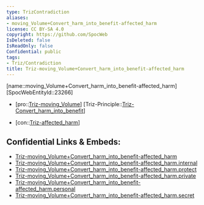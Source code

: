 ```yaml
---
type: TrizContradiction
aliases:
- moving_Volume+Convert_harm_into_benefit-affected_harm
license: CC BY-SA 4.0
copyright: https://github.com/SpocWeb
IsDeleted: false
IsReadOnly: false
Confidential: public
tags: 
- Triz/Contradiction
title: Triz-moving_Volume+Convert_harm_into_benefit-affected_harm
---
```

[name::moving_Volume+Convert_harm_into_benefit-affected_harm]
[SpocWebEntityId::23266]
+ [pro::[Triz-moving_Volume](tech/Triz/Parameter/Triz-moving_Volume.md)]
[Triz-Principle::[Triz-Convert_harm_into_benefit](tech/Triz/Principle/Triz-Convert_harm_into_benefit.md)]
- [con::[Triz-affected_harm](tech/Triz/Parameter/Triz-affected_harm.md)]



## Confidential Links & Embeds: 
- [Triz-moving_Volume+Convert_harm_into_benefit-affected_harm](../../../../_public/tech/Triz/Contradict/Triz-moving_Volume+Convert_harm_into_benefit-affected_harm.md) 
- [Triz-moving_Volume+Convert_harm_into_benefit-affected_harm.internal](../../../../_internal/tech/Triz/Contradict/Triz-moving_Volume+Convert_harm_into_benefit-affected_harm.internal.md) 
- [Triz-moving_Volume+Convert_harm_into_benefit-affected_harm.protect](../../../../_protect/tech/Triz/Contradict/Triz-moving_Volume+Convert_harm_into_benefit-affected_harm.protect.md) 
- [Triz-moving_Volume+Convert_harm_into_benefit-affected_harm.private](../../../../_private/tech/Triz/Contradict/Triz-moving_Volume+Convert_harm_into_benefit-affected_harm.private.md) 
- [Triz-moving_Volume+Convert_harm_into_benefit-affected_harm.personal](../../../../_personal/tech/Triz/Contradict/Triz-moving_Volume+Convert_harm_into_benefit-affected_harm.personal.md) 
- [Triz-moving_Volume+Convert_harm_into_benefit-affected_harm.secret](../../../../_secret/tech/Triz/Contradict/Triz-moving_Volume+Convert_harm_into_benefit-affected_harm.secret.md) 
